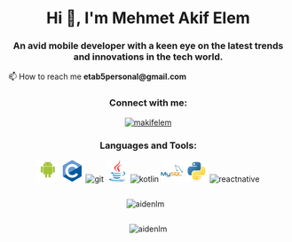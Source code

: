 <div style="text-align: center;">
    <h1>Hi 👋, I'm Mehmet Akif Elem</h1>
    <h3>An avid mobile developer with a keen eye on the latest trends and innovations in the tech world.</h3>
    <ul style="text-align: left; list-style-type: none; padding-left: 0;">
        <li>📫 How to reach me <strong>etab5personal@gmail.com</strong></li>
    </ul>
    <h3>Connect with me:</h3>
    <p>
        <a href="https://linkedin.com/in/makifelem" target="blank"><img src="https://raw.githubusercontent.com/rahuldkjain/github-profile-readme-generator/master/src/images/icons/Social/linked-in-alt.svg" alt="makifelem" height="30" width="40" /></a>
    </p>
    <h3>Languages and Tools:</h3>
    <p>
        <img src="https://raw.githubusercontent.com/devicons/devicon/master/icons/android/android-original-wordmark.svg" alt="android" width="40" height="40"/>
        <img src="https://raw.githubusercontent.com/devicons/devicon/master/icons/c/c-original.svg" alt="c" width="40" height="40"/>
        <img src="https://www.vectorlogo.zone/logos/git-scm/git-scm-icon.svg" alt="git" width="40" height="40"/>
        <img src="https://raw.githubusercontent.com/devicons/devicon/master/icons/java/java-original.svg" alt="java" width="40" height="40"/>
        <img src="https://www.vectorlogo.zone/logos/kotlinlang/kotlinlang-icon.svg" alt="kotlin" width="40" height="40"/>
        <img src="https://raw.githubusercontent.com/devicons/devicon/master/icons/mysql/mysql-original-wordmark.svg" alt="mysql" width="40" height="40"/>
        <img src="https://raw.githubusercontent.com/devicons/devicon/master/icons/python/python-original.svg" alt="python" width="40" height="40"/>
        <img src="https://reactnative.dev/img/header_logo.svg" alt="reactnative" width="40" height="40"/>
    </p>
    <div style="display: flex; justify-content: center;">
        <p style="margin-right: 10px;"><img src="https://github-readme-stats.vercel.app/api/top-langs?username=aidenlm&show_icons=true&locale=en&layout=compact&v=2" alt="aidenlm" /></p>
    </div>
    <p><img src="https://github-readme-streak-stats.herokuapp.com/?user=aidenlm&v=2" alt="aidenlm" /></p>
</div>
